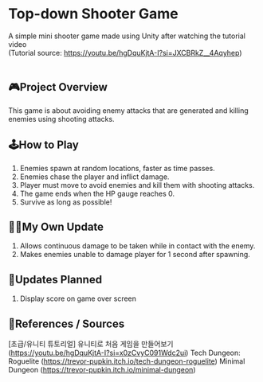 # Top-down Shooter Game
A simple mini shooter game made using Unity after watching the tutorial video
<br>(Tutorial source: https://youtu.be/hgDquKjtA-I?si=JXCBRkZ__4Aqyhep)
<br>
<br>
## 🎮Project Overview
This game is about avoiding enemy attacks that are generated and killing enemies using shooting attacks.
<br>

## 🕹️How to Play
1. Enemies spawn at random locations, faster as time passes.
2. Enemies chase the player and inflict damage.
3. Player must move to avoid enemies and kill them with shooting attacks.
4. The game ends when the HP gauge reaches 0.
5. Survive as long as possible!

## 🧑‍💻My Own Update
1. Allows continuous damage to be taken while in contact with the enemy.
2. Makes enemies unable to damage player for 1 second after spawning.

## 📝Updates Planned
1. Display score on game over screen

## 📖References / Sources
[초급/유니티 튜토리얼] 유니티로 처음 게임을 만들어보기 (https://youtu.be/hgDquKjtA-I?si=x0zCvyC091Wdc2ui)
Tech Dungeon: Roguelite (https://trevor-pupkin.itch.io/tech-dungeon-roguelite)
Minimal Dungeon (https://trevor-pupkin.itch.io/minimal-dungeon)
